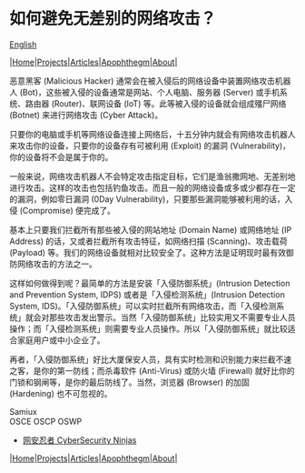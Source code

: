 # 如何避免无差别的网络攻击？

[English](/cyber_attack_en.md)  

|[Home](/README.md)|[Projects](/projects.md)|[Articles](/articles.md)|[Apophthegm](/apophthegm.md)|[About](/about.md)|

恶意黑客 (Malicious Hacker) 通常会在被入侵后的网络设备中装置网络攻击机器人 (Bot)，这些被入侵的设备通常是网站、个人电脑、服务器 (Server) 或手机系统、路由器 (Router)、联网设备 (IoT) 等。此等被入侵的设备就会组成殭尸网络 (Botnet) 来进行网络攻击 (Cyber Attack)。

只要你的电脑或手机等网络设备连接上网络后，十五分钟内就会有网络攻击机器人来攻击你的设备，只要你的设备存有可被利用 (Exploit) 的漏洞 (Vulnerability)，你的设备将不会是属于你的。

一般来说，网络攻击机器人不会特定攻击指定目标，它们是渔翁撒网地、无差别地进行攻击。这样的攻击也包括钓鱼攻击。而且一般的网络设备或多或少都存在一定的漏洞，例如零日漏洞 (0Day Vulnerability)，只要那些漏洞能够被利用的话，入侵 (Compromise) 便完成了。

基本上只要我们拦截所有那些被入侵的网站地址 (Domain Name) 或网络地址 (IP Address) 的话，又或者拦截所有攻击特征，如网络扫描 (Scanning)、攻击载荷 (Payload) 等。我们的网络设备就相对比较安全了。这种方法是证明现时最有效御防网络攻击的方法之一。

这样如何做得到呢？最简单的方法是安装「入侵防御系统」(Intrusion Detection and Prevention System, IDPS) 或者是「入侵检测系统」(Intrusion Detection System, IDS)。「入侵防御系统」可以实时拦截所有网络攻击，而「入侵检测系统」就会对那些攻击发出警示。当然「入侵防御系统」比较实用又不需要专业人员操作；而「入侵检测系统」则需要专业人员操作。所以「入侵防御系统」就比较适合家庭用户或中小企业了。

再者，「入侵防御系统」好比大厦保安人员，具有实时检测和识别能力来拦截不速之客，是你的第一防线；而杀毒软件 (Anti-Virus) 或防火墙 (Firewall) 就好比你的门锁和钢闸等，是你的最后防线了。当然，浏览器 (Browser) 的加固 (Hardening) 也不可忽视的。

Samiux  
OSCE  OSCP  OSWP  


- [网安忍者 CyberSecurity Ninjas](https://cybersecurity-ninjas.com)  

|[Home](/README.md)|[Projects](/projects.md)|[Articles](/articles.md)|[Apophthegm](/apophthegm.md)|[About](/about.md)|
